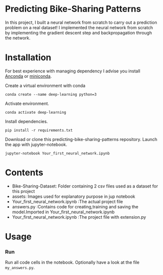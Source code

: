 # Predicting Bike-Sharing Patterns

In this project, I built a neural network from scratch to carry out a prediction problem on a real dataset! I implemented the neural network from scratch by implementing the gradient descent step and backpropagation through the network.

# Installation

For best experience with managing dependency I advise you install [Anconda](https://docs.anaconda.com/anaconda/install/) or [miniconda](https://docs.conda.io/projects/continuumio-conda/en/latest/user-guide/install/download.html).

Create a virtual environment with conda
```
conda create --name deep-learning python=3
```
Activate environment.
```
conda activate deep-learning
```

Install dependencies.

```
pip install -r requirements.txt
```

Download or clone this predicting-bike-sharing-patterns repository. Launch the app with jupyter-notebook.
```
jupyter-notebook Your_first_neural_network.ipynb
```

# Contents

* Bike-Sharing-Dataset: Folder containing 2 csv files used as a dataset for this project 
* assets: Images used for explanatory purpose in jup notebook
* Your_first_neural_network.ipynb :The actual project file
* answers.py :Contains code for creating,training and saving the model.Imported in Your_first_neural_network.ipynb
* Your_first_neural_network.ipynb :The project file with extension.py

# Usage

### Run
Run all code cells in the notebook. Optionally have a look at the file `my_answers.py`.




